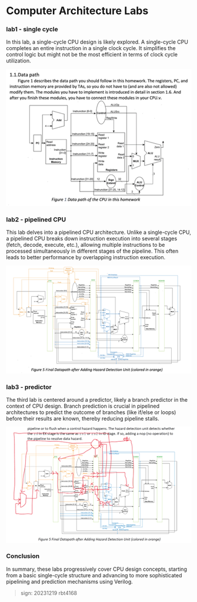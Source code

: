 # Computer Architecture Labs

### lab1 - single cycle

In this lab, a single-cycle CPU design is likely explored. A single-cycle CPU completes an entire instruction in a single clock cycle. It simplifies the control logic but might not be the most efficient in terms of clock cycle utilization.

![l1](assets/1.png)

### lab2 - pipelined CPU

This lab delves into a pipelined CPU architecture. Unlike a single-cycle CPU, a pipelined CPU breaks down instruction execution into several stages (fetch, decode, execute, etc.), allowing multiple instructions to be processed simultaneously in different stages of the pipeline. This often leads to better performance by overlapping instruction execution.

![l2](assets/2.png)

### lab3 - predictor

The third lab is centered around a predictor, likely a branch predictor in the context of CPU design. Branch prediction is crucial in pipelined architectures to predict the outcome of branches (like if/else or loops) before their results are known, thereby reducing pipeline stalls.

![l3](assets/3.png)

### Conclusion

In summary, these labs progressively cover CPU design concepts, starting from a basic single-cycle structure and advancing to more sophisticated pipelining and prediction mechanisms using Verilog.

> sign: 20231219 rbt4168
